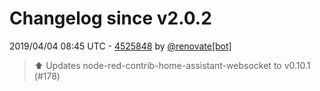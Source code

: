 # Changelog since v2.0.2

2019/04/04 08:45 UTC - [4525848](https://github.com/hassio-addons/addon-node-red/commit/452584839ac8341605deac3d165cf96dcce4e3e6) by [@renovate[bot]](https://github.com/apps/renovate)
> :arrow_up: Updates node-red-contrib-home-assistant-websocket to v0.10.1 (#178) 

